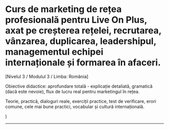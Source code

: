 # Curs de marketing de rețea profesională pentru Live On Plus, axat pe creșterea rețelei, recrutarea, vânzarea, duplicarea, leadershipul, managementul echipei internaționale și formarea în afaceri.


[Nivelul 3 / Modulul 3 / Limba: România]

Obiective didactice: aprofundare totală - explicație detaliată, gramatică (dacă este nevoie), flux de lucru real pentru marketingul în rețea.

Teorie, practică, dialoguri reale, exerciții practice, test de verificare, erori comune, cele mai bune practici, vocabular și cultură internațională.


)

---
